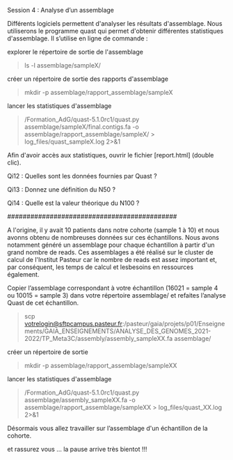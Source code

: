Session 4 : Analyse d’un assemblage

Différents logiciels permettent d'analyser les résultats d'assemblage. Nous utiliserons le programme quast qui permet d'obtenir différentes statistiques d'assemblage. Il s’utilise en ligne de commande :

explorer le répertoire de sortie de l'assemblage

> ls  -l  assemblage/sampleX/

créer un répertoire de sortie des rapports d'assemblage

> mkdir  -p  assemblage/rapport_assemblage/sampleX

lancer les statistiques d'assemblage

> /Formation_AdG/quast-5.1.0rc1/quast.py  assemblage/sampleX/final.contigs.fa  -o  assemblage/rapport_assemblage/sampleX/  >  log_files/quast_sampleX.log  2>&1 

Afin d'avoir accès aux statistiques, ouvrir le fichier [report.html] (double clic).

Qi12 : Quelles sont les données fournies par Quast ?

Qi13 : Donnez une définition du N50 ?

Qi14 : Quelle est la valeur théorique du N100 ?

############################################

A l'origine, il y avait 10 patients dans notre cohorte (sample 1 à 10) et nous avonns obtenu de nombreuses données sur ces échantillons.
Nous avons notamment généré un assemblage pour chaque échantillon à partir d'un grand nombre de reads.
Ces assemblages a été réalisé sur le cluster de calcul de l'Institut Pasteur car le nombre de reads est assez important et, par conséquent, les temps de calcul et lesbesoins en ressources également.

Copier l’assemblage correspondant à votre échantillon (16021 = sample 4 ou 10015 = sample 3) dans votre répertoire assemblage/ et refaites l’analyse Quast de cet échantillon.

> scp votrelogin@sftpcampus.pasteur.fr:/pasteur/gaia/projets/p01/Enseignements/GAIA_ENSEIGNEMENTS/ANALYSE_DES_GENOMES_2021-2022/TP_Meta3C/assembly/assembly_sampleXX.fa assemblage/  

créer un répertoire de sortie 

> mkdir  -p  assemblage/rapport_assemblage/sampleXX

lancer les statistiques d'assemblage

> /Formation_AdG/quast-5.1.0rc1/quast.py  assemblage/assembly_sampleXX.fa  -o  assemblage/rapport_assemblage/sampleXX  >  log_files/quast_XX.log  2>&1

Désormais vous allez travailler sur l’assemblage d'un échantillon de la cohorte.

et rassurez vous ... la pause arrive très bientot !!!
